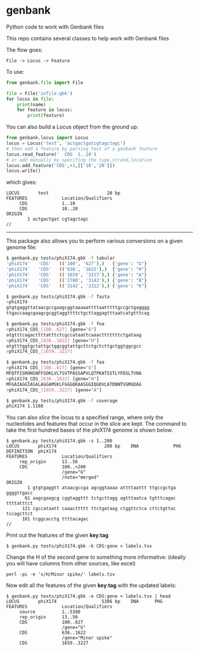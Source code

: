 # genbank
Python code to work with Genbank files

This repo contains several classes to help work with Genbank files

The flow goes:
```
File -> Locus -> Feature
```

To use:
```python
from genbank.file import File

file = File('infile.gbk')
for locus in file:
	print(name)
	for feature in locus:
		print(feature)
```


You can also build a Locus object from the ground up:
```python
from genbank.locus import Locus
locus = Locus('test', 'actgactgatcgtagctagc')
# then add a feature by parsing text of a genbank feature
locus.read_feature('  CDS  1..10')
# or add manually by specifing the type,strand,location
locus.add_feature('CDS',+1,[['10','20']])
locus.write()
```
which gives:
```
LOCUS       test                      20 bp
FEATURES             Location/Qualifiers
     CDS             1..10
     CDS             10..20
ORIGIN
        1 actgactgat cgtagctagc
//
```

---

This package also allows you to perform various conversions on a given genome file:
```bash
$ genbank.py tests/phiX174.gbk -f tabular
'phiX174'	'CDS'	(('100', '627'),)	{'gene': "G"}
'phiX174'	'CDS'	(('636', '1622'),)	{'gene': "H"}
'phiX174'	'CDS'	(('1659', '3227'),)	{'gene': "A"}
'phiX174'	'CDS'	(('2780', '3142'),)	{'gene': "B"}
'phiX174'	'CDS'	(('3142', '3312'),)	{'gene': "K"}

$ genbank.py tests/phiX174.gbk -f fasta
>phiX174
gtgtgaggttataacgccgaagcggtaaaaattttaatttttgccgctgagggg
ttgaccaagcgaagcgcggtaggttttctgcttaggagtttaatcatgtttcag

$ genbank.py tests/phiX174.gbk -f fna
>phiX174_CDS_[100..627] [gene="G"]
atgtttcagacttttatttctcgccataattcaaactttttttctgataag
>phiX174_CDS_[636..1622] [gene="H"]
atgtttggtgctattgctggcggtattgcttctgctcttgctggtggcgcc
>phiX174_CDS_[1659..3227]

$ genbank.py tests/phiX174.gbk -f faa
>phiX174_CDS_[100..627] [gene="G"]
MFQTFISRHNSNFFSDKLVLTSVTPASSAPVLQTPKATSSTLYFDSLTVNA
>phiX174_CDS_[636..1622] [gene="H"]
MFGAIAGGIASALAGGAMSKLFGGGQKAASGGIQGDVLATDNNTVGMGDAG
>phiX174_CDS_[1659..3227] [gene="A"]

$ genbank.py tests/phiX174.gbk -f coverage
phiX174	1.1168
```
You can also *slice* the locus to a specified range, where only the nucleotides and 
features that occur in the slice are kept. The command to take the first hundred bases
of the phiX174 genome is shown below. 
```
$ genbank.py tests/phiX174.gbk -s 1..200
LOCUS       phiX174                  200 bp    DNA             PHG
DEFINITION  phiX174
FEATURES             Location/Qualifiers
     rep_origin      13..56
     CDS             100..>200
                     /gene="G"
                     /note="merged"
ORIGIN
        1 gtgtgaggtt ataacgccga agcggtaaaa attttaattt ttgccgctga ggggttgacc
       61 aagcgaagcg cggtaggttt tctgcttagg agtttaatca tgtttcagac ttttatttct
      121 cgccataatt caaacttttt ttctgataag ctggttctca cttctgttac tccagcttct
      181 tcggcacctg ttttacagac
//
```
Print out the features of the given **key**:**tag**
```
$ genbank.py tests/phiX174.gbk -k CDS:gene > labels.tsv
```
Change the H of the second gene to something more informative:
(ideally you will have columns from other sources, like excel)
```
perl -pi -e 's/H/Minor spike/' labels.tsv
```

Now edit all the features of the given **key**:**tag** 
with the updated labels:
```
$ genbank.py tests/phiX174.gbk -e CDS:gene < labels.tsv | head
LOCUS       phiX174                 5386 bp    DNA      PHG
FEATURES             Location/Qualifiers
     source          1..5386
     rep_origin      13..56
     CDS             100..627
                     /gene="G"
     CDS             636..1622
                     /gene="Minor spike"
     CDS             1659..3227
```


